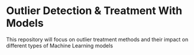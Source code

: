 # Outlier Detection & Treatment With Models
This repository will focus on outlier treatment methods and their impact on different types of Machine Learning models
